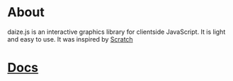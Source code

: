 # About
daize.js is an interactive graphics library for clientside JavaScript. It is light and easy to use. It was inspired by [Scratch](https://scratch.mit.edu)

# [Docs](https://github.com/yikuansun/daize.js/wiki)
